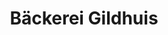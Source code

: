 ---
title: "Bäckerei Gildhuis"
url: /bocholt/baeckerei-gildhuis-thonhausenstrasse/
shop: Bäckerei
---